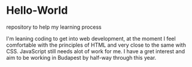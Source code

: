 # Hello-World
repository to help my learning process

I'm leaning coding to get into web development, at the moment I feel comfortable with the principles of HTML and very close to the same with CSS. JavaScript still needs alot of work for me. I have a gret interest and aim to be working in Budapest by half-way through this year.
